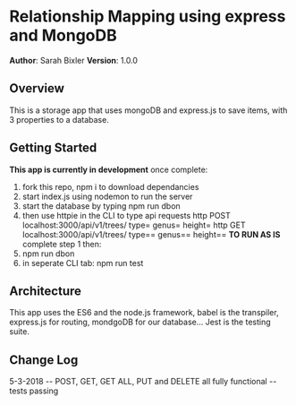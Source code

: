 # Relationship Mapping using express and MongoDB
**Author**: Sarah Bixler
**Version**: 1.0.0 
## Overview
This is a storage app that uses mongoDB and express.js to save items, with 3 properties to a database.
## Getting Started
__This app is currently in development__
once complete:
1. fork this repo, npm i to download dependancies
2. start index.js using nodemon to run the server
3. start the database by typing npm run dbon
4. then use httpie in the CLI to type api requests
http POST localhost:3000/api/v1/trees/ type= genus= height=
http GET localhost:3000/api/v1/trees/ type== genus== height==
__TO RUN AS IS__
complete step 1
then:
1. npm run dbon
2. in seperate CLI tab: npm run test

## Architecture
This app uses the ES6 and the node.js framework, babel is the transpiler, express.js for routing, mondgoDB for our database... Jest is the testing suite.
## Change Log
5-3-2018 -- POST, GET, GET ALL, PUT and DELETE all fully functional -- tests passing
